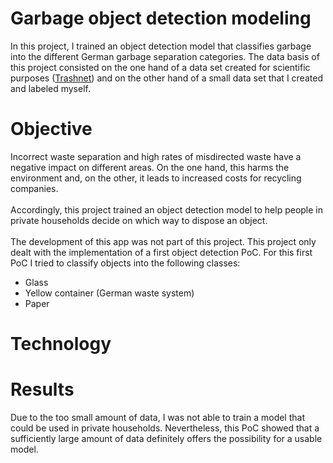 # Garbage object detection modeling

In this project, I trained an object detection model that classifies garbage into the different German garbage separation categories.
The data basis of this project consisted on the one hand of a data set created for scientific purposes ([Trashnet](https://github.com/garythung/trashnet)) and on the other hand of a small data set that I created and labeled myself.

# Objective
Incorrect waste separation and high rates of misdirected waste have a negative impact on different areas. On the one hand, this harms the environment and, on the other, it leads to increased costs for recycling companies.
<br/><br/>
Accordingly, this project trained an object detection model to help people in private households decide on which way to dispose an object.
<br/><br/>
The development of this app was not part of this project. This project only dealt with the implementation of a first object detection PoC.
For this first PoC I tried to classify objects into the following classes:

- Glass
- Yellow container (German waste system)
- Paper


# Technology


# Results
Due to the too small amount of data, I was not able to train a model that could be used in private households. Nevertheless, this PoC showed that a sufficiently large amount of data definitely offers the possibility for a usable model.

